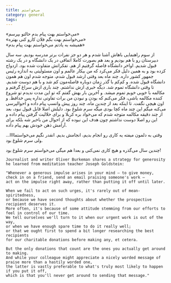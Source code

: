 ```yaml
---
title: می‌خواستم
category: general
tags:  
---
```


«می‌خواستم بهت پیام بدم حالتو بپرسم»<br/>
«می‌خواستم بهت بگم فلان کارو کنی بهتره»<br/>
«همیشه به یادتم می‌خواستم بهت پیام بدم»<br/>

از سوم راهنمایی باهاش آشنا شدم و هر دو جز نفرات برتر مدرسه بودیم. سه سال دبیرستان رو با هم بودیم و بعد هم بصورت کاملا اتفاقی در یک دانشگاه و در یک رشته قبول شدیم. اواخر دانشگاه فاصله گرفتیم از هم. تفکراتش متفاوت شده بود. ازدواج کزده بود و به همین دلیل فکر می‌کرد که من بیکار عالمم و اون مسئولیتی به اندازه رئیس جمهور کشور داره. چند ماه بعد وقتی ارشد قبول شدم، متوجه شدم اون هم همون دانشگاه قبول شده. و کم‌کم با گذر زمان دوباره فاصله‌مون کم شد و با هم دوست شدیم. تا وقتی دانشگاه تموم شد. دیگه خبری ازش نداشتم. چند باری ازش سراغ گرفتم و مکالمه با خوبی خوبم تموم میشد. و آخرین بار بهش گفتم که تو این مدت ندیدم تو شروع کننده مکالمه باشی، فکر می‌کنم که بودن و نبودن من برات تفاوتی نداره پس خدافظ. و اون هیچی نگفت. تا اینکه بعد از چندین ماه، چند روز پیش واتسپ پیام داده و احوالپرسی می‌کنه میگم این چند ماه کچا بودی میگه سرم شلوغ بود. دلیلش اصلا قابل قبول نبود، بعد از چند دقیقه مکالمه متوجه شدم که می‌خواد بره کربلا و برای حلالیت گرفتن پیام داده و این رو اصلا دوست نداشتم چون هدف این نبوده که از احوال من باخبر شه بلکه برای آرامش ذهن خودش بهم پیام داده.

وقتی به دلمون میفته یه کاری رو انجام بدیم، انجامش بدیم. انقدر نگیم می‌خواستماااا... ولی سرم شلوغ بود.

چندین سال می‌گذره و هیچ کاری نمی‌کنی و بعدا هم میگی می‌خواستم سرم شلوغ بود!



    Journalist and writer Oliver Burkeman shares a strategy for generosity he learned from meditation teacher Joseph Goldstein:

    "Whenever a generous impulse arises in your mind – to give money, 
    check in on a friend, send an email praising someone's work – 
    act on the impulse right away, rather than putting it off until later.

    When we fail to act on such urges, it's rarely out of mean-spiritedness, 
    or because we have second thoughts about whether the prospective recipient deserves it. 
    More often, it's because of some attitude stemming from our efforts to feel in control of our time. 
    We tell ourselves we'll turn to it when our urgent work is out of the way, 
    or when we have enough spare time to do it really well; 
    or that we ought first to spend a bit longer researching the best recipients 
    for our charitable donations before making any, et cetera.

    But the only donations that count are the ones you actually get around to making. 
    And while your colleague might appreciate a nicely worded message of praise more than a hastily worded one, 
    the latter is vastly preferable to what's truly most likely to happen if you put it off, 
    which is that you'll never get around to sending that message."